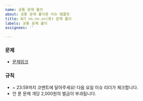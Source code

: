 ```yaml
---
name: 공통 문제 풀이
about: 공통 문제 풀이용 이슈 템플릿
title: N기 nn.nn.nn(화) 문제 풀이
labels: 공통 문제 풀이
assignees: ''

---
```


### 문제
* [문제링크]()

### 규칙
* ~ 23:59까지 코멘트에 달아주세요! 다음 요일 이슈 리더가 체크합니다.
* 안 푼 문제 개당 2,000원의 벌금이 부과됩니다.
